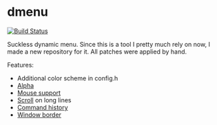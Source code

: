# dmenu

[![Build Status](https://travis-ci.org/Babkock/dmenu.svg?branch=master)](https://travis-ci.org/Babkock/dmenu)

Suckless dynamic menu. Since this is a tool I pretty much rely on now, I made a new repository for it. All patches were applied by hand.

Features:

* Additional color scheme in config.h
* [Alpha](https://tools.suckless.org/dmenu/patches/alpha/)
* [Mouse support](https://tools.suckless.org/dmenu/patches/mouse-support/)
* [Scroll](https://tools.suckless.org/dmenu/patches/scroll/) on long lines
* [Command history](https://tools.suckless.org/dmenu/scripts/dmenu_run_with_command_history/)
* [Window border](https://tools.suckless.org/dmenu/patches/border/)

